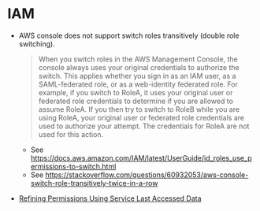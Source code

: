 # IAM

- AWS console does not support switch roles transitively (double role switching).
    > When you switch roles in the AWS Management Console, the console always uses your original credentials to authorize the switch. This applies whether you sign in as an IAM user, as a SAML-federated role, or as a web-identity federated role. For example, if you switch to RoleA, it uses your original user or federated role credentials to determine if you are allowed to assume RoleA. If you then try to switch to RoleB while you are using RoleA, your original user or federated role credentials are used to authorize your attempt. The credentials for RoleA are not used for this action.
    - See https://docs.aws.amazon.com/IAM/latest/UserGuide/id_roles_use_permissions-to-switch.html
    - See https://stackoverflow.com/questions/60932053/aws-console-switch-role-transitively-twice-in-a-row

- [Refining Permissions Using Service Last Accessed Data](
  https://docs.aws.amazon.com/IAM/latest/UserGuide/access_policies_access-advisor.html)
 
